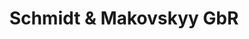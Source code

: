 ---
title: "Schmidt & Makovskyy GbR"
url: /diedorf/schmidt-und-makovskyy-gbr/
shop: Autowerkstatt
---